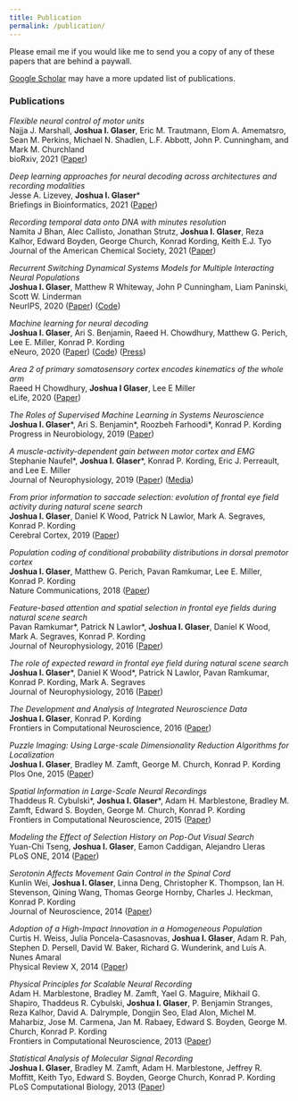 ```yaml
---
title: Publication
permalink: /publication/
---
```


Please email me if you would like me to send you a copy of any of these papers that are behind a paywall.

[<i class="fa fa-google"></i> Google Scholar](https://scholar.google.com/citations?user=tbfWCDgAAAAJ&hl=en) may have a more updated list of publications.


### Publications

_Flexible neural control of motor units_<br>
Najja J. Marshall, **Joshua I. Glaser**, Eric M. Trautmann, Elom A. Amematsro, Sean M. Perkins, Michael N. Shadlen, L.F. Abbott, John P. Cunningham, and Mark M. Churchland <br>
bioRxiv, 2021 ([Paper](https://www.biorxiv.org/content/10.1101/2021.05.05.442653v2.full.pdf))

_Deep learning approaches for neural decoding across architectures and recording modalities_<br>
Jesse A. Lizevey, **Joshua I. Glaser**\*<br>
Briefings in Bioinformatics, 2021 ([Paper](https://academic.oup.com/bib/advance-article/doi/10.1093/bib/bbaa355/6054827?guestAccessKey=be3afc4f-5123-4542-a138-602a7c8b3239))

_Recording temporal data onto DNA with minutes resolution_<br>
Namita J Bhan, Alec Callisto, Jonathan Strutz, **Joshua I. Glaser**, Reza Kalhor, Edward Boyden, George Church, Konrad Kording, Keith E.J. Tyo<br>
Journal of the American Chemical Society, 2021 ([Paper](https://pubs.acs.org/doi/pdf/10.1021/jacs.1c07331))

_Recurrent Switching Dynamical Systems Models for Multiple Interacting Neural Populations_<br>
**Joshua I. Glaser**, Matthew R Whiteway, John P Cunningham, Liam Paninski, Scott W. Linderman<br>
NeurIPS, 2020 ([Paper](https://www.biorxiv.org/content/10.1101/2020.10.21.349282v1.full.pdf)) ([Code](https://github.com/lindermanlab/ssm))

_Machine learning for neural decoding_<br>
**Joshua I. Glaser**, Ari S. Benjamin, Raeed H. Chowdhury, Matthew G. Perich, Lee E. Miller, Konrad P. Kording<br>
eNeuro, 2020 ([Paper](https://arxiv.org/pdf/1708.00909.pdf)) ([Code](https://github.com/KordingLab/Neural_Decoding)) ([Press](https://www.technologyreview.com/s/608604/how-machine-learning-is-helping-neuroscientists-crack-our-neural-code/))

_Area 2 of primary somatosensory cortex encodes kinematics of the whole arm_<br>
Raeed H Chowdhury, **Joshua I Glaser**, Lee E Miller<br>
eLife, 2020 ([Paper](https://elifesciences.org/articles/48198))

_The Roles of Supervised Machine Learning in Systems Neuroscience_<br>
**Joshua I. Glaser**\*, Ari S. Benjamin\*, Roozbeh Farhoodi\*, Konrad P. Kording<br>
Progress in Neurobiology, 2019 ([Paper](https://www.sciencedirect.com/science/article/pii/S0301008218300856))

_A muscle-activity-dependent gain between motor cortex and EMG_<br>
Stephanie Naufel*, **Joshua I. Glaser**\*, Konrad P. Kording, Eric J. Perreault, and Lee E. Miller<br>
Journal of Neurophysiology, 2019 ([Paper](https://www.physiology.org/doi/full/10.1152/jn.00329.2018)) ([Media](https://jneurophysiol.podbean.com/e/a-muscle-activity-dependent-gain-between-motor-cortex-and-emg/))

_From prior information to saccade selection: evolution of frontal eye field activity during natural scene search_<br>
**Joshua I. Glaser**, Daniel K Wood, Patrick N Lawlor, Mark A. Segraves, Konrad P. Kording<br>
Cerebral Cortex, 2019 ([Paper](https://academic.oup.com/cercor/advance-article/doi/10.1093/cercor/bhz216/5588869?guestAccessKey=8ec8f346-d3c1-4b30-8daf-597e7937047b))

_Population coding of conditional probability distributions in dorsal premotor cortex_<br>
**Joshua I. Glaser**, Matthew G. Perich, Pavan Ramkumar, Lee E. Miller, Konrad P. Kording<br>
Nature Communications, 2018 ([Paper](https://www.nature.com/articles/s41467-018-04062-6))

_Feature-based attention and spatial selection in frontal eye fields during natural scene search_<br>
Pavan Ramkumar\*, Patrick N Lawlor\*, **Joshua I. Glaser**, Daniel K Wood, Mark A. Segraves, Konrad P. Kording<br>
Journal of Neurophysiology, 2016 ([Paper](http://jn.physiology.org/content/116/3/1328))

_The role of expected reward in frontal eye field during natural scene search_<br>
**Joshua I. Glaser**\*, Daniel K Wood\*, Patrick N Lawlor, Pavan Ramkumar, Konrad P. Kording, Mark A. Segraves<br>
Journal of Neurophysiology, 2016 ([Paper](http://jn.physiology.org/content/116/2/645))

_The Development and Analysis of Integrated Neuroscience Data_<br>
**Joshua I. Glaser**, Konrad P. Kording<br>
Frontiers in Computational Neuroscience, 2016 ([Paper](http://journal.frontiersin.org/article/10.3389/fncom.2016.00011/full))

_Puzzle Imaging: Using Large-scale Dimensionality Reduction Algorithms for Localization_<br>
  **Joshua I. Glaser**, Bradley M. Zamft, George M. Church, Konrad P. Kording<br>
  Plos One, 2015 ([Paper](http://journals.plos.org/plosone/article?id=10.1371/journal.pone.0131593))

_Spatial Information in Large-Scale Neural Recordings_<br>
Thaddeus R. Cybulski\*, **Joshua I. Glaser**\*, Adam H. Marblestone, Bradley M. Zamft, Edward S. Boyden, George M. Church, Konrad P. Kording<br>
Frontiers in Computational Neuroscience, 2015 ([Paper](http://journal.frontiersin.org/article/10.3389/fncom.2014.00172/full))

_Modeling the Effect of Selection History on Pop-Out Visual Search_<br>
Yuan-Chi Tseng, **Joshua I. Glaser**, Eamon Caddigan, Alejandro Lleras<br>
PLoS ONE, 2014 ([Paper](http://www.plosone.org/article/info%3Adoi%2F10.1371%2Fjournal.pone.0089996))

_Serotonin Affects Movement Gain Control in the Spinal Cord_<br>
Kunlin Wei, **Joshua I. Glaser**, Linna Deng, Christopher K. Thompson, Ian H. Stevenson, Qining Wang, Thomas George Hornby, Charles J. Heckman, Konrad P. Kording<br>
Journal of Neuroscience, 2014 ([Paper](http://www.jneurosci.org/content/34/38/12690.short))

_Adoption of a High-Impact Innovation in a Homogeneous Population_<br>
Curtis H. Weiss, Julia Poncela-Casasnovas, **Joshua I. Glaser**, Adam R. Pah, Stephen D. Persell, David W. Baker, Richard G. Wunderink, and Luís A. Nunes Amaral<br>
Physical Review X, 2014 ([Paper](http://journals.aps.org/prx/abstract/10.1103/PhysRevX.4.041008))

_Physical Principles for Scalable Neural Recording_<br>
Adam H. Marblestone, Bradley M. Zamft, Yael G. Maguire, Mikhail G. Shapiro, Thaddeus R. Cybulski, **Joshua I. Glaser**, P. Benjamin Stranges, Reza Kalhor, David A. Dalrymple, Dongjin Seo, Elad Alon, Michel M. Maharbiz, Jose M. Carmena, Jan M. Rabaey, Edward S. Boyden, George M. Church, Konrad P. Kording<br>
Frontiers in Computational Neuroscience, 2013 ([Paper](http://journal.frontiersin.org/article/10.3389/fncom.2013.00137/abstract))

_Statistical Analysis of Molecular Signal Recording_<br>
**Joshua I. Glaser**, Bradley M. Zamft, Adam H. Marblestone, Jeffrey R. Moffitt, Keith Tyo, Edward S. Boyden, George Church, Konrad P. Kording<br>
PLoS Computational Biology, 2013 ([Paper](http://journals.plos.org/ploscompbiol/article?id=10.1371/journal.pcbi.1003145))

<br>
<br>
<br>
<br>
<br>
<br>
<br>
<br>
<br>
<br>
